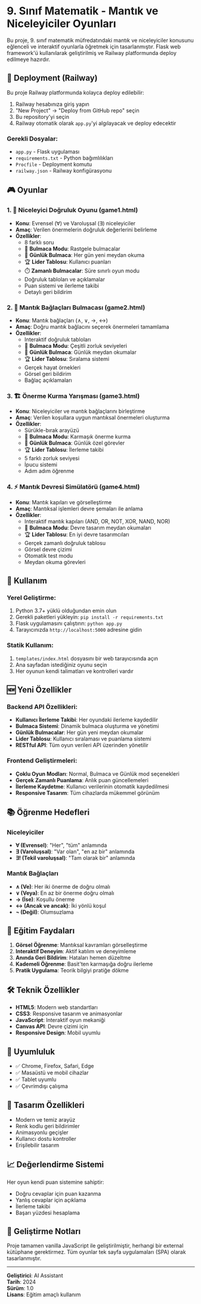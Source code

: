 # 9. Sınıf Matematik - Mantık ve Niceleyiciler Oyunları

Bu proje, 9. sınıf matematik müfredatındaki mantık ve niceleyiciler konusunu eğlenceli ve interaktif oyunlarla öğretmek için tasarlanmıştır. Flask web framework'ü kullanılarak geliştirilmiş ve Railway platformunda deploy edilmeye hazırdır.

## 🚀 Deployment (Railway)

Bu proje Railway platformunda kolayca deploy edilebilir:

1. Railway hesabınıza giriş yapın
2. "New Project" → "Deploy from GitHub repo" seçin
3. Bu repository'yi seçin
4. Railway otomatik olarak `app.py`'yi algılayacak ve deploy edecektir

### Gerekli Dosyalar:
- `app.py` - Flask uygulaması
- `requirements.txt` - Python bağımlılıkları
- `Procfile` - Deployment komutu
- `railway.json` - Railway konfigürasyonu

## 🎮 Oyunlar

### 1. 🎯 Niceleyici Doğruluk Oyunu (game1.html)
- **Konu**: Evrensel (∀) ve Varoluşsal (∃) niceleyiciler
- **Amaç**: Verilen önermelerin doğruluk değerlerini belirleme
- **Özellikler**:
  - 8 farklı soru
  - 🧩 **Bulmaca Modu**: Rastgele bulmacalar
  - 📅 **Günlük Bulmaca**: Her gün yeni meydan okuma
  - 🏆 **Lider Tablosu**: Kullanıcı puanları
  - ⏱️ **Zamanlı Bulmacalar**: Süre sınırlı oyun modu
  - Doğruluk tabloları ve açıklamalar
  - Puan sistemi ve ilerleme takibi
  - Detaylı geri bildirim

### 2. 🧩 Mantık Bağlaçları Bulmacası (game2.html)
- **Konu**: Mantık bağlaçları (∧, ∨, →, ↔)
- **Amaç**: Doğru mantık bağlacını seçerek önermeleri tamamlama
- **Özellikler**:
  - Interaktif doğruluk tabloları
  - 🧩 **Bulmaca Modu**: Çeşitli zorluk seviyeleri
  - 📅 **Günlük Bulmaca**: Günlük meydan okumalar
  - 🏆 **Lider Tablosu**: Sıralama sistemi
  - Gerçek hayat örnekleri
  - Görsel geri bildirim
  - Bağlaç açıklamaları

### 3. 🏗️ Önerme Kurma Yarışması (game3.html)
- **Konu**: Niceleyiciler ve mantık bağlaçlarını birleştirme
- **Amaç**: Verilen koşullara uygun mantıksal önermeleri oluşturma
- **Özellikler**:
  - Sürükle-bırak arayüzü
  - 🧩 **Bulmaca Modu**: Karmaşık önerme kurma
  - 📅 **Günlük Bulmaca**: Günlük özel görevler
  - 🏆 **Lider Tablosu**: İlerleme takibi
  - 5 farklı zorluk seviyesi
  - İpucu sistemi
  - Adım adım öğrenme

### 4. ⚡ Mantık Devresi Simülatörü (game4.html)
- **Konu**: Mantık kapıları ve görselleştirme
- **Amaç**: Mantıksal işlemleri devre şemaları ile anlama
- **Özellikler**:
  - Interaktif mantık kapıları (AND, OR, NOT, XOR, NAND, NOR)
  - 🧩 **Bulmaca Modu**: Devre tasarım meydan okumaları
  - 🏆 **Lider Tablosu**: En iyi devre tasarımcıları
  - Gerçek zamanlı doğruluk tablosu
  - Görsel devre çizimi
  - Otomatik test modu
  - Meydan okuma görevleri

## 🚀 Kullanım

### Yerel Geliştirme:
1. Python 3.7+ yüklü olduğundan emin olun
2. Gerekli paketleri yükleyin: `pip install -r requirements.txt`
3. Flask uygulamasını çalıştırın: `python app.py`
4. Tarayıcınızda `http://localhost:5000` adresine gidin

### Statik Kullanım:
1. `templates/index.html` dosyasını bir web tarayıcısında açın
2. Ana sayfadan istediğiniz oyunu seçin
3. Her oyunun kendi talimatları ve kontrolleri vardır

## 🆕 Yeni Özellikler

### Backend API Özellikleri:
- **Kullanıcı İlerleme Takibi**: Her oyundaki ilerleme kaydedilir
- **Bulmaca Sistemi**: Dinamik bulmaca oluşturma ve yönetimi
- **Günlük Bulmacalar**: Her gün yeni meydan okumalar
- **Lider Tablosu**: Kullanıcı sıralaması ve puanlama sistemi
- **RESTful API**: Tüm oyun verileri API üzerinden yönetilir

### Frontend Geliştirmeleri:
- **Çoklu Oyun Modları**: Normal, Bulmaca ve Günlük mod seçenekleri
- **Gerçek Zamanlı Puanlama**: Anlık puan güncellemeleri
- **İlerleme Kaydetme**: Kullanıcı verilerinin otomatik kaydedilmesi
- **Responsive Tasarım**: Tüm cihazlarda mükemmel görünüm

## 📚 Öğrenme Hedefleri

### Niceleyiciler
- **∀ (Evrensel)**: "Her", "tüm" anlamında
- **∃ (Varoluşsal)**: "Var olan", "en az bir" anlamında
- **∃! (Tekil varoluşsal)**: "Tam olarak bir" anlamında

### Mantık Bağlaçları
- **∧ (Ve)**: Her iki önerme de doğru olmalı
- **∨ (Veya)**: En az bir önerme doğru olmalı
- **→ (İse)**: Koşullu önerme
- **↔ (Ancak ve ancak)**: İki yönlü koşul
- **¬ (Değil)**: Olumsuzlama

## 🎯 Eğitim Faydaları

1. **Görsel Öğrenme**: Mantıksal kavramları görselleştirme
2. **Interaktif Deneyim**: Aktif katılım ve deneyimleme
3. **Anında Geri Bildirim**: Hataları hemen düzeltme
4. **Kademeli Öğrenme**: Basit'ten karmaşığa doğru ilerleme
5. **Pratik Uygulama**: Teorik bilgiyi pratiğe dökme

## 🛠️ Teknik Özellikler

- **HTML5**: Modern web standartları
- **CSS3**: Responsive tasarım ve animasyonlar
- **JavaScript**: Interaktif oyun mekaniği
- **Canvas API**: Devre çizimi için
- **Responsive Design**: Mobil uyumlu

## 📱 Uyumluluk

- ✅ Chrome, Firefox, Safari, Edge
- ✅ Masaüstü ve mobil cihazlar
- ✅ Tablet uyumlu
- ✅ Çevrimdışı çalışma

## 🎨 Tasarım Özellikleri

- Modern ve temiz arayüz
- Renk kodlu geri bildirimler
- Animasyonlu geçişler
- Kullanıcı dostu kontroller
- Erişilebilir tasarım

## 📈 Değerlendirme Sistemi

Her oyun kendi puan sistemine sahiptir:
- Doğru cevaplar için puan kazanma
- Yanlış cevaplar için açıklama
- İlerleme takibi
- Başarı yüzdesi hesaplama

## 🔧 Geliştirme Notları

Proje tamamen vanilla JavaScript ile geliştirilmiştir, herhangi bir external kütüphane gerektirmez. Tüm oyunlar tek sayfa uygulamaları (SPA) olarak tasarlanmıştır.

---

**Geliştirici**: AI Assistant  
**Tarih**: 2024  
**Sürüm**: 1.0  
**Lisans**: Eğitim amaçlı kullanım
